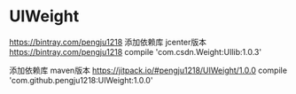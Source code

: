 # UIWeight

https://bintray.com/pengju1218
添加依赖库 jcenter版本   https://bintray.com/pengju1218
compile 'com.csdn.Weight:UIlib:1.0.3'


添加依赖库 maven版本     https://jitpack.io/#pengju1218/UIWeight/1.0.0
compile 'com.github.pengju1218:UIWeight:1.0.0'

